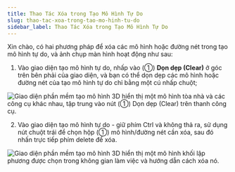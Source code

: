 ```yaml
---
title: Thao Tác Xóa trong Tạo Mô Hình Tự Do
slug: thao-tac-xoa-trong-tao-mo-hinh-tu-do
sidebar_label: Thao Tác Xóa trong Tạo Mô Hình Tự Do
---
```


Xin chào, có hai phương pháp để xóa các mô hình hoặc đường nét trong tạo mô hình tự do, và ảnh chụp màn hình hoạt động như sau:

1. Vào giao diện tạo mô hình tự do, nhấp vào (①) **Dọn dẹp (Clear)** ở góc trên bên phải của giao diện, và bạn có thể dọn dẹp các mô hình hoặc đường nét của tạo mô hình tự do chỉ bằng một cú nhấp chuột;

![Giao diện phần mềm tạo mô hình 3D hiển thị một mô hình tòa nhà và các công cụ khác nhau, tập trung vào nút (①) Dọn dẹp (Clear) trên thanh công cụ.](https://storage.googleapis.com/jegavn_kb/images/95097625-eab9-4fb4-9f59-386b224055a4.png)

2. Vào giao diện tạo mô hình tự do - giữ phím Ctrl và không thả ra, sử dụng nút chuột trái để chọn hộp (①) mô hình/đường nét cần xóa, sau đó nhấn trực tiếp phím delete để xóa.

![Giao diện phần mềm tạo mô hình 3D hiển thị một mô hình khối lập phương được chọn trong không gian làm việc và hướng dẫn cách xóa nó.](https://storage.googleapis.com/jegavn_kb/images/fcc4de84-6d3d-443e-bcb7-576b9200b90e.png)